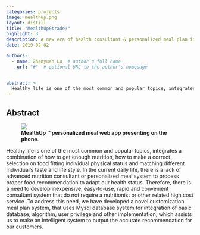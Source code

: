 ```yaml
---
categories: projects
image: mealthup.png
layout: distill
title: "MealthUp&trade;"
highlight: 3
description: A new era of health consultant & personalized meal plan implemented machine learning techniques.
date: 2019-02-02

authors:
  - name: Zhenyuan Lu  # author's full name
    url: "#"  # optional URL to the author's homepage


abstract: >
  Healthy life is one of the most common and popular topics, integrates a combination of how to get enough nutrition, how to make a correct selection on food fitting individual physical status and matching different individual’s taste and life style. In the current daily life, there is a lack of advanced nutrition consultant or personalized meal system to process proper food recommendation to adapt our health status. Therefore, there is a need to develop inexpensive, easy-to-use, rapid and convenient consultant system that do not require a nutritionist or other related high cost service. To address this need, we have developed a novel customization meal plan system, that uses Mysql database system for integration of basic database, algorithm, user privilege and other implementation, which assists us to make an intelligent system to output the accurate recommendation for our customers.
---
```


## Abstract

<figure>
<img src="{{ '/assets/img/projects/mealthup.png' | relative_url }}" />
<figcaption>
<strong> MealthUp &trade; personalized meal web app presenting on the phone</strong>.
</figcaption>
</figure>

Healthy life is one of the most common and popular topics, integrates a combination of how to get enough nutrition, how to make a correct selection on food fitting individual physical status and matching different individual’s taste and life style. In the current daily life, there is a lack of advanced nutrition consultant or personalized meal system to process proper food recommendation to adapt our health status. Therefore, there is a need to develop inexpensive, easy-to-use, rapid and convenient consultant system that do not require a nutritionist or other related high cost service. To address this need, we have developed a novel customization meal plan system, that uses Mysql database system for integration of basic database, algorithm, user privilege and other implementation, which assists us to make an intelligent system to output the accurate recommendation for our customers.
